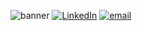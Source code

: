 ![banner](https://i.imgur.com/Y8H9cju.gif)
[![LinkedIn](https://i.imgur.com/XyaxsdG.gif)](https://www.linkedin.com/in/oliverspeir/)
[![email](https://i.imgur.com/AEMadf3.gif)](mailto:oliverspeir9@gmail.com)
